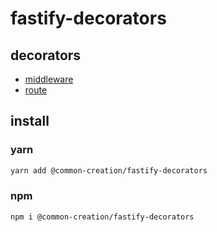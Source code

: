 # fastify-decorators

## decorators

- [middleware](./src/middleware/)
- [route](./src/route/)

## install

### yarn

```sh
yarn add @common-creation/fastify-decorators
```

### npm 

```sh
npm i @common-creation/fastify-decorators
```
